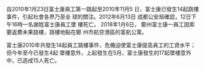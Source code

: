 自2010年1月23日富士康員工第一跳起至2010年11月5 日，富士康已發生14起跳樓 事件，引起社會各界乃至全 球的關注。2012年6月13日 成都公安局確認，12日下午16時一名謝姓富士康員工墜 樓死亡。 2018年1月6日， 鄭州富士康一員工因索要返費未果跳樓，跳樓地點在鄭 州市航空港區的富航公寓。

富士康2010年共發生14起員工跳樓事件，危機迫使富士康提高員工的工資水平；但今年至今已發生4起 墜樓意外，上起發生在5月，富士康發生的17起墜樓意外中，已造成15人死亡。
